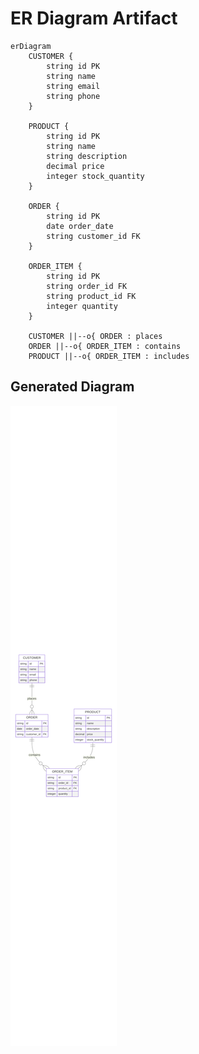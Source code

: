 # ER Diagram Artifact

```mermaid
erDiagram
    CUSTOMER {
        string id PK
        string name
        string email
        string phone
    }
    
    PRODUCT {
        string id PK
        string name
        string description
        decimal price
        integer stock_quantity
    }
    
    ORDER {
        string id PK
        date order_date
        string customer_id FK
    }
    
    ORDER_ITEM {
        string id PK
        string order_id FK
        string product_id FK
        integer quantity
    }

    CUSTOMER ||--o{ ORDER : places
    ORDER ||--o{ ORDER_ITEM : contains
    PRODUCT ||--o{ ORDER_ITEM : includes
```

## Generated Diagram

![Mermaid Diagram](https://github.com/Dev41-artifacts/ice-cream-factory_96c4c402-3fa0-40b6-820f-2ed5a1b46368/blob/main/artifacts/8933ddfa-1988-4cf0-8187-7e2606243111_diagram.svg)
